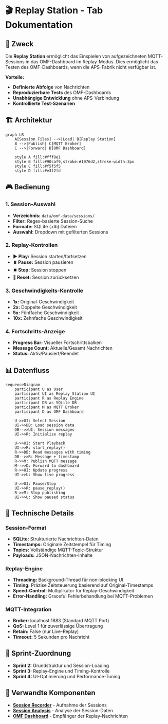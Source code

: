 # 🎬 Replay Station - Tab Dokumentation

## 🎯 Zweck

Die **Replay Station** ermöglicht das Einspielen von aufgezeichneten MQTT-Sessions in das OMF-Dashboard im Replay-Modus. Dies ermöglicht das Testen des OMF-Dashboards, wenn die APS-Fabrik nicht verfügbar ist.

**Vorteile:**
- **Definierte Abfolge** von Nachrichten
- **Reproduzierbare Tests** des OMF-Dashboards
- **Unabhängige Entwicklung** ohne APS-Verbindung
- **Kontrollierte Test-Szenarien**

## 🏗️ Architektur

```mermaid
graph LR
    A[Session Files] -->|Load| B[Replay Station]
    B -->|Publish| C[MQTT Broker]
    C -->|Forward| D[OMF Dashboard]
    
    style A fill:#fff8e1
    style B fill:#90caf9,stroke:#1976d2,stroke-width:3px
    style C fill:#f5f5f5
    style D fill:#e3f2fd
```

## 🎮 Bedienung

### 1. **Session-Auswahl**
- **Verzeichnis:** `data/omf-data/sessions/`
- **Filter:** Regex-basierte Session-Suche
- **Formate:** SQLite (.db) Dateien
- **Auswahl:** Dropdown mit gefilterten Sessions

### 2. **Replay-Kontrollen**
- **▶️ Play:** Session starten/fortsetzen
- **⏸️ Pause:** Session pausieren
- **⏹️ Stop:** Session stoppen
- **🔄 Reset:** Session zurücksetzen

### 3. **Geschwindigkeits-Kontrolle**
- **1x:** Original-Geschwindigkeit
- **2x:** Doppelte Geschwindigkeit
- **5x:** Fünffache Geschwindigkeit
- **10x:** Zehnfache Geschwindigkeit

### 4. **Fortschritts-Anzeige**
- **Progress Bar:** Visueller Fortschrittsbalken
- **Message Count:** Aktuelle/Gesamt Nachrichten
- **Status:** Aktiv/Pausiert/Beendet

## 📊 Datenfluss

```mermaid
sequenceDiagram
    participant U as User
    participant UI as Replay Station UI
    participant R as Replay Engine
    participant DB as SQLite DB
    participant M as MQTT Broker
    participant D as OMF Dashboard
    
    U->>UI: Select Session
    UI->>DB: Load session data
    DB-->>UI: Session messages
    UI->>R: Initialize replay
    
    U->>UI: Start Playback
    UI->>R: start_replay()
    R->>DB: Read messages with timing
    DB-->>R: Message + timestamp
    R->>M: Publish MQTT message
    M-->>D: Forward to dashboard
    R->>UI: Update progress
    UI->>U: Show live progress
    
    U->>UI: Pause/Stop
    UI->>R: pause_replay()
    R->>M: Stop publishing
    UI->>U: Show paused status
```

## 🔧 Technische Details

### **Session-Format**
- **SQLite:** Strukturierte Nachrichten-Daten
- **Timestamps:** Originale Zeitstempel für Timing
- **Topics:** Vollständige MQTT-Topic-Struktur
- **Payloads:** JSON-Nachrichten-Inhalte

### **Replay-Engine**
- **Threading:** Background-Thread für non-blocking UI
- **Timing:** Präzise Zeitsteuerung basierend auf Original-Timestamps
- **Speed-Control:** Multiplikator für Replay-Geschwindigkeit
- **Error-Handling:** Graceful Fehlerbehandlung bei MQTT-Problemen

### **MQTT-Integration**
- **Broker:** localhost:1883 (Standard MQTT Port)
- **QoS:** Level 1 für zuverlässige Übertragung
- **Retain:** False (nur Live-Replay)
- **Timeout:** 5 Sekunden pro Nachricht

## 🎯 Sprint-Zuordnung

- **Sprint 2:** Grundstruktur und Session-Loading
- **Sprint 3:** Replay-Engine und Timing-Kontrolle
- **Sprint 4:** UI-Optimierung und Performance-Tuning

## 🔗 Verwandte Komponenten

- [**Session Recorder**](session-recorder.md) - Aufnahme der Sessions
- [**Session Analysis**](session-analysis.md) - Analyse der Session-Daten
- [**OMF Dashboard**](../../development/dashboard-components.md) - Empfänger der Replay-Nachrichten
